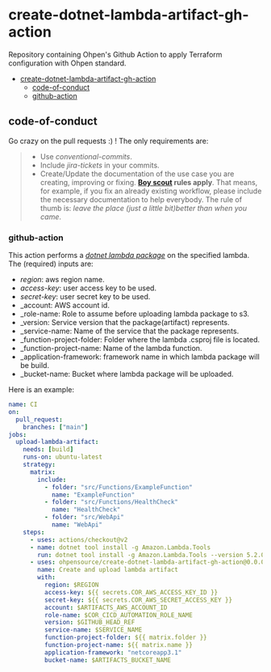 # create-dotnet-lambda-artifact-gh-action

Repository containing Ohpen's Github Action to apply Terraform configuration with Ohpen standard.

- [create-dotnet-lambda-artifact-gh-action](#create-dotnet-lambda-artifact-gh-action)
  - [code-of-conduct](#code-of-conduct)
  - [github-action](#github-action)

## code-of-conduct

Go crazy on the pull requests :) ! The only requirements are:

> - Use _conventional-commits_.
> - Include _jira-tickets_ in your commits.
> - Create/Update the documentation of the use case you are creating, improving or fixing. **[Boy scout](https://biratkirat.medium.com/step-8-the-boy-scout-rule-robert-c-martin-uncle-bob-9ac839778385) rules apply**. That means, for example, if you fix an already existing workflow, please include the necessary documentation to help everybody. The rule of thumb is: _leave the place (just a little bit)better than when you came_.

### github-action

This action performs a [_dotnet lambda package_](https://github.com/aws/aws-extensions-for-dotnet-cli#package) on the specified lambda. The (required) inputs are:

- _region_: aws region name.
- _access-key_: user access key to be used.
- _secret-key_: user secret key to be used.
- _account: AWS account id.
- _role-name: Role to assume before uploading lambda package to s3.
- _version: Service version that the package(artifact) represents.
- _service-name: Name of the service that the package represents.
- _function-project-folder: Folder where the lambda .csproj file is located.
- _function-project-name: Name of the lambda function.
- _application-framework: framework name in which lambda package will be build.
- _bucket-name: Bucket where lambda package will be uploaded.

Here is an example:

```yaml
name: CI
on:
  pull_request:
    branches: ["main"]
jobs:
  upload-lambda-artifact:
    needs: [build]
    runs-on: ubuntu-latest
    strategy:
      matrix:
        include:
          - folder: "src/Functions/ExampleFunction"
            name: "ExampleFunction"
          - folder: "src/Functions/HealthCheck"
            name: "HealthCheck"
          - folder: "src/WebApi"
            name: "WebApi"
    steps:
      - uses: actions/checkout@v2
      - name: dotnet tool install -g Amazon.Lambda.Tools
        run: dotnet tool install -g Amazon.Lambda.Tools --version 5.2.0
      - uses: ohpensource/create-dotnet-lambda-artifact-gh-action@0.0.0.2
        name: Create and upload lambda artifact
        with:
          region: $REGION
          access-key: ${{ secrets.COR_AWS_ACCESS_KEY_ID }}
          secret-key: ${{ secrets.COR_AWS_SECRET_ACCESS_KEY }}
          account: $ARTIFACTS_AWS_ACCOUNT_ID
          role-name: $COR_CICD_AUTOMATION_ROLE_NAME
          version: $GITHUB_HEAD_REF
          service-name: $SERVICE_NAME
          function-project-folder: ${{ matrix.folder }}
          function-project-name: ${{ matrix.name }}
          application-framework: "netcoreapp3.1"
          bucket-name: $ARTIFACTS_BUCKET_NAME
```
